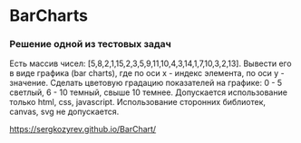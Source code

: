 # BarCharts
### Решение одной из тестовых задач
Есть массив чисел: [5,8,2,1,15,2,3,5,9,11,10,4,3,14,1,7,10,3,2,13].
Вывести его в виде графика (bar charts), где по оси x - индекс элемента, по оси y - значение. Сделать цветовую градацию показателей на графике: 0 - 5 светлый, 6 - 10 темный, свыше 10 темнее. Допускается использование только html, css, javascript. Использование сторонних библиотек, canvas, svg не допускается.

https://sergkozyrev.github.io/BarChart/
